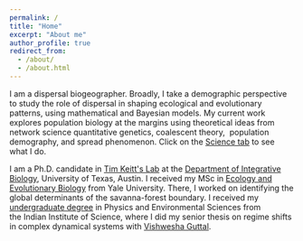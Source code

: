 ```yaml
---
permalink: /
title: "Home"
excerpt: "About me"
author_profile: true
redirect_from: 
  - /about/
  - /about.html
---
```


I am a dispersal&nbsp;biogeographer. Broadly, I take a demographic perspective to study&nbsp;the role of dispersal&nbsp;in shaping ecological and evolutionary patterns, using mathematical&nbsp;and Bayesian&nbsp;models. My current work explores population biology at the margins using theoretical ideas from network science quantitative genetics, coalescent theory,&nbsp; population demography, and spread phenomenon. Click on the [Science tab](./science) to see what I do.

I am a Ph.D. candidate&nbsp;in [Tim Keitt's Lab](https://sites.cns.utexas.edu/keittlab/home) at the [Department of Integrative Biology](https://cns.utexas.edu/eeb-graduate-program), University of Texas,&nbsp;Austin. I received my MSc&nbsp;in [Ecology and Evolutionary Biology](https://eeb.yale.edu/) from&nbsp;Yale University. There, I worked on identifying&nbsp;the global&nbsp;determinants of the&nbsp;savanna-forest boundary. I received my [undergraduate degree](https://ug.iisc.ac.in/) in&nbsp;Physics&nbsp;and Environmental Sciences&nbsp;from the&nbsp;Indian Institute of Science,&nbsp;where I did my senior thesis on regime shifts in complex dynamical systems&nbsp;with&nbsp;[Vishwesha Guttal](https://teelabiisc.wordpress.com/).
